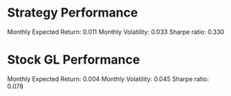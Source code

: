 # Strategy Performance
Monthly Expected Return: 0.011
Monthly Volatility: 0.033
Sharpe ratio: 0.330
# Stock GL Performance
Monthly Expected Return: 0.004
Monthly Volatility: 0.045
Sharpe ratio: 0.078
